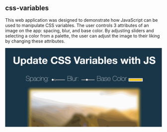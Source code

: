 ## css-variables ##

This web application was designed to demonstrate how JavaScript can be used to manipulate CSS variables. The user controls 3 attributes of an image on the app: spacing, blur, and base color. By adjusting sliders and selecting a color from a palette, the user can adjust the image to their liking by changing these attributes.

![](css-variables.gif)
